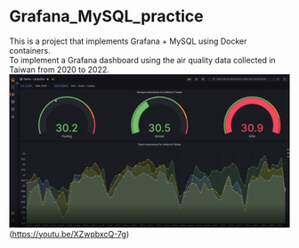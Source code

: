 # Grafana_MySQL_practice
This is a project that implements Grafana + MySQL using Docker containers.  
To implement a Grafana dashboard using the air quality data collected in Taiwan from 2020 to 2022.  
![Air Quality Dashboard Demo](<img.png>)(<https://youtu.be/XZwpbxcQ-7g>)